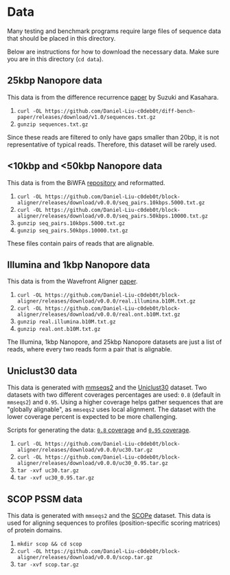 # Data
Many testing and benchmark programs require large files of sequence data
that should be placed in this directory.

Below are instructions for how to download the necessary data. Make sure
you are in this directory (`cd data`).

## 25kbp Nanopore data
This data is from the difference recurrence [paper](https://bmcbioinformatics.biomedcentral.com/articles/10.1186/s12859-018-2014-8)
by Suzuki and Kasahara.

1. `curl -OL https://github.com/Daniel-Liu-c0deb0t/diff-bench-paper/releases/download/v1.0/sequences.txt.gz`
2. `gunzip sequences.txt.gz`

Since these reads are filtered to only have gaps smaller than 20bp, it is not representative of typical reads. Therefore,
this dataset will be rarely used.

## \<10kbp and \<50kbp Nanopore data
This data is from the BiWFA [repository](https://github.com/smarco/BiWFA-paper/tree/main/evaluation/data)
and reformatted.

1. `curl -OL https://github.com/Daniel-Liu-c0deb0t/block-aligner/releases/download/v0.0.0/seq_pairs.10kbps.5000.txt.gz`
2. `curl -OL https://github.com/Daniel-Liu-c0deb0t/block-aligner/releases/download/v0.0.0/seq_pairs.50kbps.10000.txt.gz`
3. `gunzip seq_pairs.10kbps.5000.txt.gz`
4. `gunzip seq_pairs.50kbps.10000.txt.gz`

These files contain pairs of reads that are alignable.

## Illumina and 1kbp Nanopore data
This data is from the Wavefront Aligner [paper](https://academic.oup.com/bioinformatics/article/37/4/456/5904262).

1. `curl -OL https://github.com/Daniel-Liu-c0deb0t/block-aligner/releases/download/v0.0.0/real.illumina.b10M.txt.gz`
2. `curl -OL https://github.com/Daniel-Liu-c0deb0t/block-aligner/releases/download/v0.0.0/real.ont.b10M.txt.gz`
3. `gunzip real.illumina.b10M.txt.gz`
4. `gunzip real.ont.b10M.txt.gz`

The Illumina, 1kbp Nanopore, and 25kbp Nanopore datasets are just a list of reads, where every two reads
form a pair that is alignable.

## Uniclust30 data
This data is generated with [mmseqs2](https://github.com/soedinglab/MMseqs2)
and the [Uniclust30](https://uniclust.mmseqs.com/) dataset.
Two datasets with two different coverages percentages are used: `0.8`
(default in `mmseqs2`) and `0.95`. Using a higher coverage helps gather
sequences that are "globally alignable", as `mmseqs2` uses local alignment.
The dataset with the lower coverage percent is expected to be more challenging.

Scripts for generating the data: [`0.8` coverage](uc30_pairwise_aln.sh)
and [`0.95` coverage](uc30_0.95_pairwise_aln.sh).

1. `curl -OL https://github.com/Daniel-Liu-c0deb0t/block-aligner/releases/download/v0.0.0/uc30.tar.gz`
2. `curl -OL https://github.com/Daniel-Liu-c0deb0t/block-aligner/releases/download/v0.0.0/uc30_0.95.tar.gz`
3. `tar -xvf uc30.tar.gz`
4. `tar -xvf uc30_0.95.tar.gz`

## SCOP PSSM data
This data is generated with `mmseqs2` and the [SCOPe](https://scop.berkeley.edu/astral/ver=2.01) dataset.
This data is used for aligning sequences to profiles (position-specific scoring matrices) of protein domains.

1. `mkdir scop && cd scop`
2. `curl -OL https://github.com/Daniel-Liu-c0deb0t/block-aligner/releases/download/v0.0.0/scop.tar.gz`
3. `tar -xvf scop.tar.gz`
